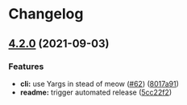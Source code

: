 # Changelog

## [4.2.0](https://www.github.com/conventional-changelog/get-pkg-repo/compare/v4.1.2...v4.2.0) (2021-09-03)


### Features

* **cli:** use Yargs in stead of meow ([#62](https://www.github.com/conventional-changelog/get-pkg-repo/issues/62)) ([8017a91](https://www.github.com/conventional-changelog/get-pkg-repo/commit/8017a91f7de2a3dbfcb627ce51c3ca5ce8e2c172))
* **readme:** trigger automated release ([5cc22f2](https://www.github.com/conventional-changelog/get-pkg-repo/commit/5cc22f2f65bfad89c454fe8cca6fd5daf90919ba))
